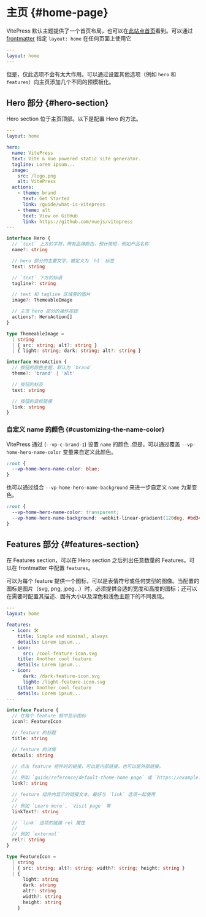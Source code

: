 # 主页 {#home-page}

VitePress 默认主题提供了一个首页布局，也可以在[此站点首页](../)看到。可以通过 [frontmatter](./frontmatter-config) 指定 `layout: home` 在任何页面上使用它

```yaml
---
layout: home
---
```

但是，仅此选项不会有太大作用。可以通过设置其他选项（例如 `hero` 和 `features`）向主页添加几个不同的预模板化。

## Hero 部分 {#hero-section}

Hero section 位于主页顶部。以下是配置 Hero 的方法。

```yaml
---
layout: home

hero:
  name: VitePress
  text: Vite & Vue powered static site generator.
  tagline: Lorem ipsum...
  image:
    src: /logo.png
    alt: VitePress
  actions:
    - theme: brand
      text: Get Started
      link: /guide/what-is-vitepress
    - theme: alt
      text: View on GitHub
      link: https://github.com/vuejs/vitepress
---
```

```ts
interface Hero {
  // `text` 上方的字符，带有品牌颜色，预计简短，例如产品名称
  name?: string

  // hero 部分的主要文字，被定义为 `h1` 标签
  text: string

  // `text` 下方的标语
  tagline?: string

  // text 和 tagline 区域旁的图片
  image?: ThemeableImage

  // 主页 hero 部分的操作按钮
  actions?: HeroAction[]
}

type ThemeableImage =
  | string
  | { src: string; alt?: string }
  | { light: string; dark: string; alt?: string }

interface HeroAction {
  // 按钮的颜色主题，默认为 `brand`
  theme?: 'brand' | 'alt'

  // 按钮的标签
  text: string

  // 按钮的目标链接
  link: string
}
```

### 自定义 name 的颜色 {#customizing-the-name-color}

VitePress 通过 (`--vp-c-brand-1`) 设置 `name` 的颜色 .但是，可以通过覆盖 `--vp-home-hero-name-color` 变量来自定义此颜色。

```css
:root {
  --vp-home-hero-name-color: blue;
}
```

也可以通过组合 `--vp-home-hero-name-background` 来进一步自定义 `name` 为渐变色。

```css
:root {
  --vp-home-hero-name-color: transparent;
  --vp-home-hero-name-background: -webkit-linear-gradient(120deg, #bd34fe, #41d1ff);
}
```

## Features 部分 {#features-section}

在 Features section，可以在 Hero section 之后列出任意数量的 Features。可以在 frontmatter 中配置  `features`。

可以为每个 feature 提供一个图标，可以是表情符号或任何类型的图像。当配置的图标是图片（svg, png, jpeg...）时，必须提供合适的宽度和高度的图标；还可以在需要时配置其描述、固有大小以及深色和浅色主题下的不同表现。

```yaml
---
layout: home

features:
  - icon: 🛠️
    title: Simple and minimal, always
    details: Lorem ipsum...
  - icon:
      src: /cool-feature-icon.svg
    title: Another cool feature
    details: Lorem ipsum...
  - icon:
      dark: /dark-feature-icon.svg
      light: /light-feature-icon.svg
    title: Another cool feature
    details: Lorem ipsum...
---
```

```ts
interface Feature {
  // 在每个 feature 框中显示图标
  icon?: FeatureIcon

  // feature 的标题
  title: string

  // feature 的详情
  details: string

  // 点击 feature 组件时的链接，可以是内部链接，也可以是外部链接。
  //
  // 例如 `guide/reference/default-theme-home-page` 或 `https://example.com`
  link?: string

  // feature 组件内显示的链接文本，最好与 `link` 选项一起使用
  //
  // 例如 `Learn more`, `Visit page` 等
  linkText?: string

  // `link` 选项的链接 rel 属性
  //
  // 例如 `external`
  rel?: string
}

type FeatureIcon =
  | string
  | { src: string; alt?: string; width?: string; height: string }
  | {
      light: string
      dark: string
      alt?: string
      width?: string
      height: string
    }
```
